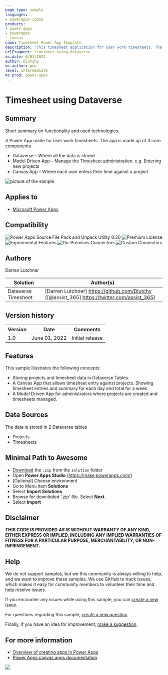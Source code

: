 ```yaml
---
page_type: sample
languages:
- powerapps-comma
products:
- power-apps
- powerapps
- canvas
name: Timesheet Power App Template
description: "This timesheet application for user work timesheets. The app is made up of 3 core components Dataverse, modeldriven app, canvas app"
urlFragment: timesheet-using-dataverse
ms.date: 6/01/2022
author: Dlutchy
ms.author: pnp
level: intermediate
ms.prod: power-apps
---
```



# Timesheet using Dataverse

## Summary

Short summary on functionality and used technologies.

A Power App made for user work timesheets. The app is made up of 3 core components

- Dataverse – Where all the data is stored
- Model Driven App – Manage the Timesheet administration. e.g. Entering new projects
- Canvas App – Where each user enters their time against a project

![picture of the sample](https://github.com/pnp/powerapps-samples/blob/main/samples/timesheet-using-dataverse/assets/preview.png)

## Applies to

* [Microsoft Power Apps](https://docs.microsoft.com/powerapps/)

## Compatibility

![Power Apps Source File Pack and Unpack Utility 0.20](https://img.shields.io/badge/Packing%20Tool-0.20-green.svg)
![Premium License](https://img.shields.io/badge/Premium%20License-Not%20Required-green.svg "Premium Power Apps license not required")
![Experimental Features](https://img.shields.io/badge/Experimental%20Features-No-green.svg "Does not rely on experimental features")
![On-Premises Connectors](https://img.shields.io/badge/On--Premises%20Connectors-No-green.svg "Does not use on-premise connectors")
![Custom Connectors](https://img.shields.io/badge/Custom%20Connectors-Not%20Required-green.svg "Does not use custom connectors")

## Authors

Darren Lutchner

Solution|Author(s)
--------|---------
Dataverse Timesheet | [Darren Lutchner] https://github.com/Dlutchy ([@assist_365] https://twitter.com/assist_365)

## Version history

Version|Date|Comments
-------|----|--------
1.0|June 01, 2022|Initial release

## Features

This sample illustrates the following concepts:

- Storing projects and timesheet data in Dataverse Tables.
- A Canvas App that allows timesheet entry against projects. Showing timesheet entries and summary for each day and total for a week.
- A Model Driven App for administrators where projects are created and timesheets managed.

## Data Sources

The data is stored in 2 Dataverse tables

- Projects
- Timesheets

## Minimal Path to Awesome

* [Download](./solution/TimeSheetCommunityDemo_x_x_x_x.zip) the `.zip` from the `solution` folder
* Open **Power Apps Studio** (https://make.powerapps.com/)
* [Optional] Choose environment
* Go to Menu item **Solutions**
* Select **Import Solutions**
* Browse for downloded '.zip' file. Select **Next**.
* Select **Import**

## Disclaimer

**THIS CODE IS PROVIDED *AS IS* WITHOUT WARRANTY OF ANY KIND, EITHER EXPRESS OR IMPLIED, INCLUDING ANY IMPLIED WARRANTIES OF FITNESS FOR A PARTICULAR PURPOSE, MERCHANTABILITY, OR NON-INFRINGEMENT.**

## Help

We do not support samples, but we this community is always willing to help, and we want to improve these samples. We use GitHub to track issues, which makes it easy for  community members to volunteer their time and help resolve issues.

If you encounter any issues while using this sample, you can [create a new issue](https://github.com/pnp/powerapps-samples/issues/new?assignees=&labels=Needs%3A+Triage+%3Amag%3A%2Ctype%3Abug-suspected&template=bug-report.yml&sample=YOURSAMPLENAME&authors=@YOURGITHUBUSERNAME&title=YOURSAMPLENAME%20-%20).

For questions regarding this sample, [create a new question](https://github.com/pnp/powerapps-samples/issues/new?assignees=&labels=Needs%3A+Triage+%3Amag%3A%2Ctype%3Abug-suspected&template=question.yml&sample=YOURSAMPLENAME&authors=@YOURGITHUBUSERNAME&title=YOURSAMPLENAME%20-%20).

Finally, if you have an idea for improvement, [make a suggestion](https://github.com/pnp/powerapps-samples/issues/new?assignees=&labels=Needs%3A+Triage+%3Amag%3A%2Ctype%3Abug-suspected&template=suggestion.yml&sample=YOURSAMPLENAME&authors=@YOURGITHUBUSERNAME&title=YOURSAMPLENAME%20-%20).

## For more information

- [Overview of creating apps in Power Apps](https://docs.microsoft.com/powerapps/maker/)
- [Power Apps canvas apps documentation](https://docs.microsoft.com/powerapps/maker/canvas-apps/)

<img src="https://telemetry.sharepointpnp.com/powerapps-samples/samples/timesheet-using-dataverse" />
